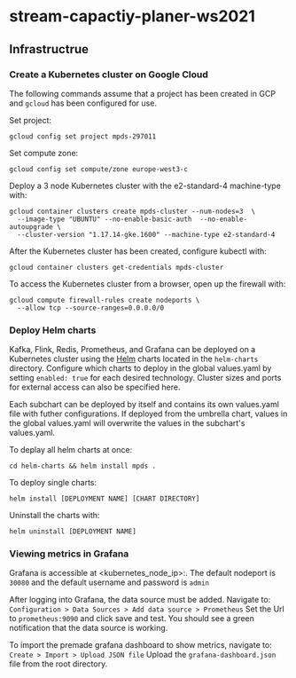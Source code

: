 # stream-capactiy-planer-ws2021

## Infrastructrue

### Create a Kubernetes cluster on Google Cloud

The following commands assume that a project has been created in GCP and ``gcloud`` has been configured for use.

Set project:
```
gcloud config set project mpds-297011
```

Set compute zone:
```
gcloud config set compute/zone europe-west3-c
```

Deploy a 3 node Kubernetes cluster with the e2-standard-4 machine-type with:
```
gcloud container clusters create mpds-cluster --num-nodes=3  \
  --image-type "UBUNTU" --no-enable-basic-auth  --no-enable-autoupgrade \
  --cluster-version "1.17.14-gke.1600" --machine-type e2-standard-4
```

After the Kubernetes cluster has been created, configure kubectl with:
```
gcloud container clusters get-credentials mpds-cluster
```

To access the Kubernetes cluster from a browser, open up the firewall with:
```
gcloud compute firewall-rules create nodeports \
  --allow tcp --source-ranges=0.0.0.0/0
```

### Deploy Helm charts
Kafka, Flink, Redis, Prometheus, and Grafana can be deployed on a Kubernetes cluster using the [Helm](https://helm.sh) charts located in the ``helm-charts`` directory. Configure which charts to deploy in the global values.yaml by setting ``enabled: true`` for each desired technology. Cluster sizes and ports for external access can also be specified here.

Each subchart can be deployed by itself and contains its own values.yaml file with futher configurations. If deployed from the umbrella chart, values in the global values.yaml will overwrite the values in the subchart's values.yaml.

To deplay all helm charts at once:
```
cd helm-charts && helm install mpds .
```

To deploy single charts:
```
helm install [DEPLOYMENT NAME] [CHART DIRECTORY]
```

Uninstall the charts with:
```
helm uninstall [DEPLOYMENT NAME]
```

### Viewing metrics in Grafana

Grafana is accessible at <kubernetes_node_ip>:<nodeport>.
The default nodeport is ``30080`` and the default username and password is ``admin``

After logging into Grafana, the data source must be added.
Navigate to: ``Configuration > Data Sources > Add data source > Prometheus``
Set the Url to ``prometheus:9090`` and click save and test. You should see a green notification that the data source is working.

To import the premade grafana dashboard to show metrics, navigate to:
``Create > Import > Upload JSON file``
Upload the ``grafana-dashboard.json`` file from the root directory.
